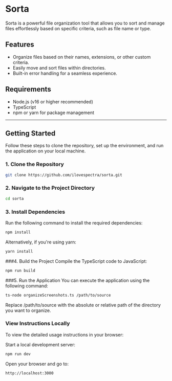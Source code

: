 # Sorta

Sorta is a powerful file organization tool that allows you to sort and manage files effortlessly based on specific criteria, such as file name or type.

## Features
- Organize files based on their names, extensions, or other custom criteria.
- Easily move and sort files within directories.
- Built-in error handling for a seamless experience.

## Requirements
- Node.js (v16 or higher recommended)
- TypeScript
- npm or yarn for package management

---

## Getting Started

Follow these steps to clone the repository, set up the environment, and run the application on your local machine.

### 1. Clone the Repository

```bash
git clone https://github.com/ilovespectra/sorta.git
```
### 2. Navigate to the Project Directory

```bash
cd sorta
```
### 3. Install Dependencies
Run the following command to install the required dependencies:

```bash
npm install
```
Alternatively, if you're using yarn:

```bash
yarn install
```
###4. Build the Project
Compile the TypeScript code to JavaScript:

```bash
npm run build
```
###5. Run the Application
You can execute the application using the following command:

```bash
ts-node organizeScreenshots.ts /path/to/source
```
Replace /path/to/source with the absolute or relative path of the directory you want to organize.

### View Instructions Locally
To view the detailed usage instructions in your browser:

Start a local development server:
```bash
npm run dev
```
Open your browser and go to:
```bash
http://localhost:3000
```